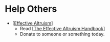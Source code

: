 # Help Others
- [[Effective Altruism]]
    - Read [[The Effective Altruism Handbook]]
    - Donate to someone or something today.

[//begin]: # "Autogenerated link references for markdown compatibility"
[Effective Altruism]: effective-altruism "Effective Altruism"
[The Effective Altruism Handbook]: the-effective-altruism-handbook "the-effective-altruism-handbook"
[//end]: # "Autogenerated link references"